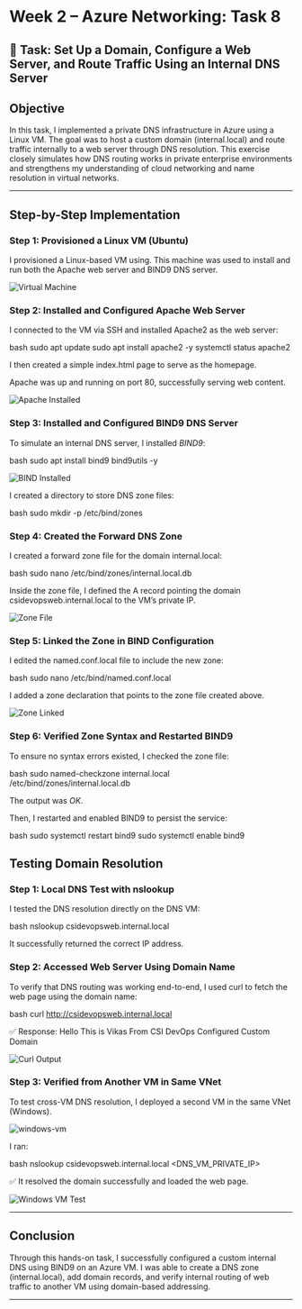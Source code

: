 # Week 2 – Azure Networking: Task 8

## 📌 Task: Set Up a Domain, Configure a Web Server, and Route Traffic Using an Internal DNS Server

## Objective

In this task, I implemented a private DNS infrastructure in Azure using a Linux VM. The goal was to host a custom domain (internal.local) and route traffic internally to a web server through DNS resolution. This exercise closely simulates how DNS routing works in private enterprise environments and strengthens my understanding of cloud networking and name resolution in virtual networks.

---

## Step-by-Step Implementation

### Step 1: Provisioned a Linux VM (Ubuntu)

I provisioned a Linux-based VM using. This machine was used to install and run both the Apache web server and BIND9 DNS server.

![Virtual Machine](./snapshots/dns-vm.jpg)

### Step 2: Installed and Configured Apache Web Server

I connected to the VM via SSH and installed Apache2 as the web server:

bash
sudo apt update
sudo apt install apache2 -y
systemctl status apache2 


I then created a simple index.html page to serve as the homepage.

Apache was up and running on port 80, successfully serving web content.

![Apache Installed](./snapshots/vm-webserver.jpg)


### Step 3: Installed and Configured BIND9 DNS Server

To simulate an internal DNS server, I installed *BIND9*:

bash
sudo apt install bind9 bind9utils -y


![BIND Installed](./snapshots/vm-bind9.jpg)

I created a directory to store DNS zone files:

bash
sudo mkdir -p /etc/bind/zones


### Step 4: Created the Forward DNS Zone

I created a forward zone file for the domain internal.local:

bash
sudo nano /etc/bind/zones/internal.local.db


Inside the zone file, I defined the A record pointing the domain csidevopsweb.internal.local to the VM’s private IP.

![Zone File](./snapshots/bind-file.jpg)

### Step 5: Linked the Zone in BIND Configuration

I edited the named.conf.local file to include the new zone:

bash
sudo nano /etc/bind/named.conf.local


I added a zone declaration that points to the zone file created above.

![Zone Linked](./snapshots/bind-named.jpg)

### Step 6: Verified Zone Syntax and Restarted BIND9

To ensure no syntax errors existed, I checked the zone file:

bash
sudo named-checkzone internal.local /etc/bind/zones/internal.local.db


The output was *OK*.

Then, I restarted and enabled BIND9 to persist the service:

bash
sudo systemctl restart bind9
sudo systemctl enable bind9


## Testing Domain Resolution

### Step 1: Local DNS Test with nslookup

I tested the DNS resolution directly on the DNS VM:

bash
nslookup csidevopsweb.internal.local


It successfully returned the correct IP address.

### Step 2: Accessed Web Server Using Domain Name

To verify that DNS routing was working end-to-end, I used curl to fetch the web page using the domain name:

bash
curl http://csidevopsweb.internal.local


✅ Response: Hello This is Vikas From CSI DevOps Configured Custom Domain

![Curl Output](./snapshots/dns-resolution.jpg)

### Step 3: Verified from Another VM in Same VNet

To test cross-VM DNS resolution, I deployed a second VM in the same VNet (Windows).

![windows-vm](./snapshots/windows-dns-vm.jpg)

I ran:

bash
nslookup csidevopsweb.internal.local <DNS_VM_PRIVATE_IP>


✅ It resolved the domain successfully and loaded the web page.

![Windows VM Test](./snapshots/verified-domain.jpg)

---

## Conclusion

Through this hands-on task, I successfully configured a custom internal DNS using BIND9 on an Azure VM. I was able to create a DNS zone (internal.local), add domain records, and verify internal routing of web traffic to another VM using domain-based addressing.

---
